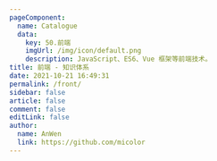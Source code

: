 ```yaml
---
pageComponent: 
  name: Catalogue
  data: 
    key: 50.前端
    imgUrl: /img/icon/default.png
    description: JavaScript、ES6、Vue 框架等前端技术。
title: 前端 - 知识体系
date: 2021-10-21 16:49:31
permalink: /front/
sidebar: false
article: false
comment: false
editLink: false
author: 
  name: AnWen
  link: https://github.com/micolor
---
```

